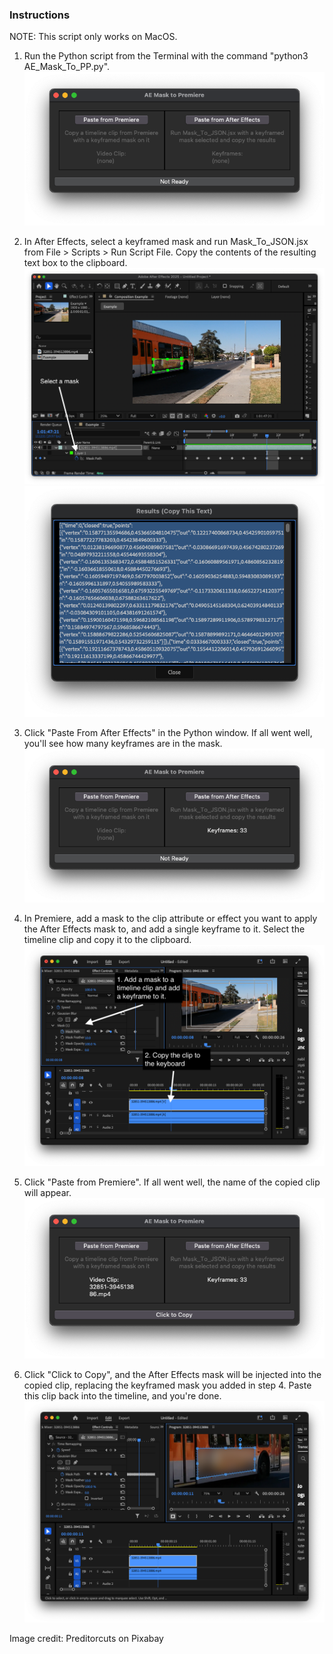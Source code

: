 ### Instructions
NOTE: This script only works on MacOS.
1. Run the Python script from the Terminal with the command "python3 AE_Mask_To_PP.py".
![](img/step1.png)

2. In After Effects, select a keyframed mask and run Mask_To_JSON.jsx from File > Scripts > Run Script File. Copy the contents of the resulting text box to the clipboard.
![](https://github.com/timjohansen/AE_Mask_to_Premiere/blob/main/Instructions/img/step2a.png)
![](https://github.com/timjohansen/AE_Mask_to_Premiere/blob/main/Instructions/img/step2b.png)

3. Click "Paste From After Effects" in the Python window. If all went well, you'll see how many keyframes are in the mask.
![](https://github.com/timjohansen/AE_Mask_to_Premiere/blob/main/Instructions/img/step3.png)
4. In Premiere, add a mask to the clip attribute or effect you want to apply the After Effects mask to, and add a single keyframe to it. Select the timeline clip and copy it to the clipboard.  
![](https://github.com/timjohansen/AE_Mask_to_Premiere/blob/main/Instructions/img/step4.png)
5. Click "Paste from Premiere". If all went well, the name of the copied clip will appear.
![](https://github.com/timjohansen/AE_Mask_to_Premiere/blob/main/Instructions/img/step5.png)
6. Click "Click to Copy", and the After Effects mask will be injected into the copied clip, replacing the keyframed mask you added in step 4. Paste this clip back into the timeline, and you're done.
![](https://github.com/timjohansen/AE_Mask_to_Premiere/blob/main/Instructions/img/step6.png)

Image credit: Preditorcuts on Pixabay
